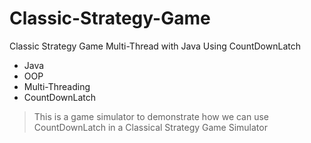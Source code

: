 # Classic-Strategy-Game
Classic Strategy Game Multi-Thread with Java Using CountDownLatch

* Java
* OOP
* Multi-Threading
* CountDownLatch

> This is a game simulator to demonstrate how we can use CountDownLatch in a Classical Strategy Game Simulator

